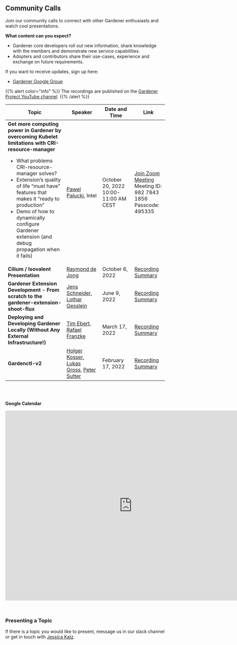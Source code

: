 ## Community Calls
Join our community calls to connect with other Gardener enthusiasts and watch cool presentations.

**What content can you expect?**
- Gardener core developers roll out new information, share knowledge with the members and demonstrate new service capabilities.
- Adopters and contributors share their use-cases, experience and exchange on future requirements.

If you want to receive updates, sign up here:
- [Gardener Google Group](https://groups.google.com/g/gardener)

{{% alert color="info" %}}
The recordings are published on the [Gardener Project YouTube channel](https://www.youtube.com/channel/UCwUhwKFREV8Su0gwAJQX7tw).
{{% /alert %}}

| Topic | Speaker | Date and Time | Link |
| ----- | ------- | ------------- | ------- |
|**Get more computing power in Gardener by overcoming Kubelet limitations with CRI-resource-manager**<br><ul><li>What problems CRI-resource-manager solves?</li><li>Extension’s quality of life “must have” features that makes it “ready to production”</li><li>Demo of how to dynamically configure Gardener extension (and debug propagation when it fails)</li></ul> |[Pawel Palucki](https://github.com/ppalucki), Intel|October 20, 2022 10:00-11:00 AM CEST|[Join Zoom Meeting](https://sap-se.zoom.us/j/98278431856?pwd=bVlpamY3VWM4NExYbnBibjU2YkZEdz09) <br> Meeting ID: 982 7843 1856 <br> Passcode: 495335|
|**Cilium / Isovalent Presentation**|[Raymond de Jong](https://github.com/raymonddejong)|October 6, 2022|[Recording](https://www.youtube.com/watch?v=46nCdVA-rsc) <br> [Summary](../blog/2022/10.06-Gardener-Community-Meeting-October.md)|
|**Gardener Extension Development - From scratch to the gardener-extension-shoot-flux**|[Jens Schneider](https://github.com/jensac), [Lothar Gesslein](https://github.com/gesslein)|June 9, 2022|[Recording](https://www.youtube.com/watch?v=nG2FRYL05mc&ab_channel=GardenerProject) <br> [Summary](../blog/2022/06.17-Gardener-Community-Meeting-June.md)|
|**Deploying and Developing Gardener Locally (Without Any External Infrastructure!)**|[Tim Ebert](https://github.com/timebertt), [Rafael Franzke](https://github.com/rfranzke)|March 17, 2022|[Recording](https://www.youtube.com/watch?v=nV_JI8YWwY4&ab_channel=GardenerProject) <br> [Summary](../blog/2022/03.23-Gardener-Community-Meeting-March.md)|
|**Gardenctl-v2**|[Holger Kosser](https://github.com/holgerkoser), [Lukas Gross](https://github.com/grolu), [Peter Sutter](https://github.com/petersutter)|February 17, 2022|[Recording](https://www.youtube.com/watch?v=U1VvyQiE3Jg) <br> [Summary](../blog/2022/02.17-Gardener-Community-Meeting-February.md)|

<br>

<p style="margin-top:30px"><strong>Google Calendar</strong></p>
<iframe src="https://calendar.google.com/calendar/embed?src=gardener.cloud.community%40gmail.com&ctz=Europe%2FBerlin" style="border: 0;margin-bottom:30px" width="800" height="600" frameborder="0" scrolling="no"></iframe>

### Presenting a Topic

If there is a topic you would like to present, message us in our slack channel or get in touch with [Jessica Katz](mailto:jessica.katz@sap.com).
